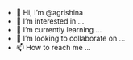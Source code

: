 - 👋 Hi, I’m @agrishina
- 👀 I’m interested in ...
- 🌱 I’m currently learning ...
- 💞️ I’m looking to collaborate on ...
- 📫 How to reach me ...

<!---
agrishina/agrishina is a ✨ special ✨ repository because its `README.md` (this file) appears on your GitHub profile.
You can click the Preview link to take a look at your changes.
--->
